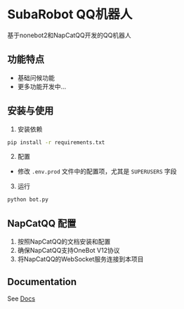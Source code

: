 # SubaRobot QQ机器人

基于nonebot2和NapCatQQ开发的QQ机器人

## 功能特点

- 基础问候功能
- 更多功能开发中...

## 安装与使用

1. 安装依赖
```bash
pip install -r requirements.txt
```

2. 配置
- 修改 `.env.prod` 文件中的配置项，尤其是 `SUPERUSERS` 字段

3. 运行
```bash
python bot.py
```

## NapCatQQ 配置

1. 按照NapCatQQ的文档安装和配置
2. 确保NapCatQQ支持OneBot V12协议
3. 将NapCatQQ的WebSocket服务连接到本项目

## Documentation

See [Docs](https://nonebot.dev/)
